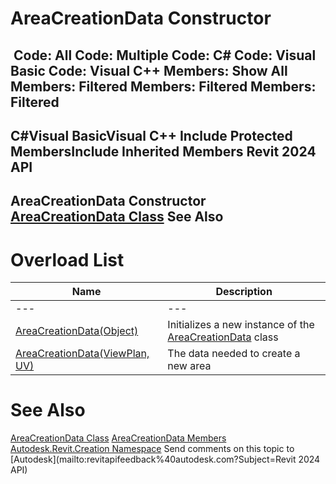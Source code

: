 # AreaCreationData Constructor

﻿
 Code: All Code: Multiple Code: C# Code: Visual Basic Code: Visual C++  Members: Show All Members: Filtered Members: Filtered Members: Filtered   
---  
C#Visual BasicVisual C++
Include Protected MembersInclude Inherited Members
Revit 2024 API  
---  
AreaCreationData Constructor   
[AreaCreationData Class](3af826dc-5d69-f9b3-0b92-3a101cbfe7b2.md "AreaCreationData Class") See Also  
---  
# Overload List
| Name | Description |
| --- | --- |
| --- | --- | --- |
| [AreaCreationData(Object)](aa10e3fe-a02c-f823-ff06-bd45461aa422.md "AreaCreationData Constructor \(Object\)") | Initializes a new instance of the [AreaCreationData](3af826dc-5d69-f9b3-0b92-3a101cbfe7b2.md "AreaCreationData Class") class |
| [AreaCreationData(ViewPlan, UV)](9b9aa480-b15c-880e-da2e-6f04f3f6c6ff.md "AreaCreationData Constructor \(ViewPlan, UV\)") | The data needed to create a new area |

# See Also
[AreaCreationData Class](3af826dc-5d69-f9b3-0b92-3a101cbfe7b2.md "AreaCreationData Class")
[AreaCreationData Members](8a6c758d-94ed-e07c-cce6-294043426bf2.md "AreaCreationData Members")
[Autodesk.Revit.Creation Namespace](ded320da-058a-4edd-0418-0582389559a7.md "Autodesk.Revit.Creation Namespace")
Send comments on this topic to [Autodesk](mailto:revitapifeedback%40autodesk.com?Subject=Revit 2024 API)